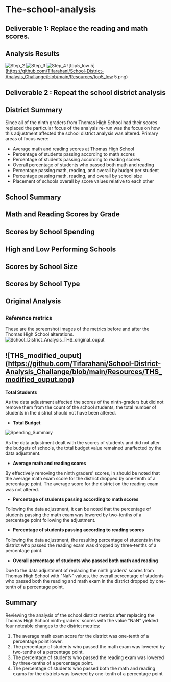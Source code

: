 # The-school-analysis

## Deliverable 1: Replace the reading and math scores.


## Analysis Results
![Step_2](https://github.com/Tifarahani/School-District-Analysis_Challange/blob/main/Resources/Step_2.png)
![Step_3](https://github.com/Tifarahani/School-District-Analysis_Challange/blob/main/Resources/Step_3.png)
![Step_4](https://github.com/Tifarahani/School-District-Analysis_Challange/blob/main/Resources/Step_4.png)
![top5_low 5](https://github.com/Tifarahani/School-District-Analysis_Challange/blob/main/Resources/top5_low 5.png)
## Deliverable 2 : Repeat the school district analysis


## District Summary
Since all of the ninth graders from Thomas High School had their scores replaced the particular focus of the analysis re-run was the
focus on how this adjustment affected the school district analysis was altered. Primary areas of focus were:

* Average math and reading scores at Thomas High School
* Percentage of students passing according to math scores
* Percentage of students passing according to reading scores
* Overall percentage of students who passed both math and reading
* Percentage passing math, reading, and overall by budget per student
* Percentage passing math, reading, and overall by school size
* Placement of schools overall by score values relative to each other

## School Summary



## Math and Reading Scores by Grade
## Scores by School Spending
## High and Low Performing Schools


##  Scores by School Size
## Scores by School Type

## Original Analysis
##
##


### Reference metrics

These are the screenshot images of the metrics before and after the Thomas High School alterations.
![School_District_Analysis_THS_original_ouput](https://github.com/Tifarahani/School-District-Analysis_Challange/blob/main/Resources/School_District_Analysis_THS_original_ouput.png)

![THS_modified_ouput] (https://github.com/Tifarahani/School-District-Analysis_Challange/blob/main/Resources/THS_modified_ouput.png)
-

**Total Students**

As the data adjustment affected the scores of the ninth-graders but did not remove them from the count of the school students, the total number of students in the district should not have been altered.


- **Total Budget**

![Spending_Summary](https://github.com/Tifarahani/School-District-Analysis_Challange/tree/main/ResourcesSpending_Summary.png)

As the data adjustment dealt with the scores of students and did not alter the budgets of schools, the total budget value remained unaffected by the data adjustment.

- **Average math and reading scores**

By effectively removing the ninth graders' scores, in should be noted that the average math exam score for the district dropped by one-tenth of a percentage point.
The average score for the district on the reading exam was not altered.

 - **Percentage of students passing according to math scores**

Following the data adjustment, it can be noted that the percentage of students passing the math exam was lowered by two-tenths of a percentage point following the adjustment.

- **Percentage of students passing according to reading scores**

Following the data adjustment, the resulting percentage of students in the district who passed the reading exam was dropped by three-tenths of a percentage point.

- **Overall percentage of students who passed both math and reading**

Due to the data adjustment of replacing the ninth graders' scores from Thomas High School with "NaN" values, the overall percentage of students who passed both the reading
and math exam in the district dropped by one-tenth of a percentage point.

## Summary

Reviewing the analysis of the school district metrics after replacing the Thomas High School ninth-graders' scores with the value "NaN" yielded four noteable changes to the district metrics:

1. The average math exam score for the district was one-tenth of a percentage point lower.
2. The percentage of students who passed the math exam was lowered by two-tenths of a percentage point.
3. The percentage of students who passed the reading exam was lowered by three-tenths of a percentage point.
4. The percentage of students who passed both the math and reading exams for the districts was lowered by one-tenth of a percentage point

